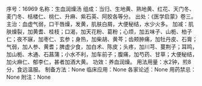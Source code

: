 序号：16969
名称：生血润燥汤
组成：当归、生地黄、熟地黄、红花、天门冬、麦门冬、栝楼仁、桃仁、升麻、紫石英、阿胶各等分。
出处：《医学启蒙》卷三。
主治：血虚气弱，口干唇燥，发黄，肌肤白屑，大便秘结，水少火多。
加减：肌肤燥裂，加黄耆、桂枝；口渴，加天花粉、葛粉；心烦，加五味子、山栀、柏子仁；夜不寐，加枣仁、玄参；身热，加柴胡、黄芩；齿颊肿痛，加牡丹皮、石膏；气弱，加人参、黄耆；脾虚少食，加白术、陈皮；头疼，加川芎、蔓荆子；耳鸣，加山栀、木通、石菖蒲；小水不利，加车前子；腹痛，加芍药、甘草；大便秘结，加火麻仁、郁李仁，甚者加酒大黄。
功效：养血润燥。
用法用量：水2钟，煎8分，食远温服。
制备方法：None
临床应用：None
各家论述：None
用药禁忌：None
附注：None
